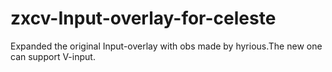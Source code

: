 # zxcv-Input-overlay-for-celeste
Expanded the original Input-overlay with obs made by hyrious.The new one can support V-input.
